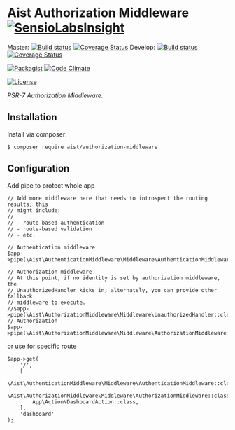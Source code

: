 # Aist Authorization Middleware [![SensioLabsInsight](https://insight.sensiolabs.com/projects/e93aca3a-bcca-4029-80ce-e873b7de9b6b/small.png)](https://insight.sensiolabs.com/projects/e93aca3a-bcca-4029-80ce-e873b7de9b6b)

Master:
[![Build status][Master image]][Master]
[![Coverage Status][Master coverage image]][Master coverage]
Develop:
[![Build status][Develop image]][Develop]
[![Coverage Status][Develop coverage image]][Develop coverage]

[![Packagist][Packagist image]][Packagist]
[![Code Climate][Code Climate image]][Code Climate]

[![License][License image]][License]

*PSR-7 Authorization Middleware.*

## Installation

Install via composer:

```console
$ composer require aist/authorization-middleware
```

## Configuration

Add pipe to protect whole app
```
// Add more middleware here that needs to introspect the routing results; this
// might include:
//
// - route-based authentication
// - route-based validation
// - etc.

// Authentication middleware
$app->pipe(\Aist\AuthenticationMiddleware\Middleware\AuthenticationMiddleware::class);

// Authorization middleware
// At this point, if no identity is set by authorization middleware, the
// UnauthorizedHandler kicks in; alternately, you can provide other fallback
// middleware to execute.
//$app->pipe(\Aist\AuthorizationMiddleware\Middleware\UnauthorizedHandler::class);
// Authorization
$app->pipe(\Aist\AuthorizationMiddleware\Middleware\AuthorizationMiddleware::class);
```
or use for specific route
```
$app->get(
    '/',
    [
        \Aist\AuthenticationMiddleware\Middleware\AuthenticationMiddleware::class,
        \Aist\AuthorizationMiddleware\Middleware\AuthorizationMiddleware::class,
        App\Action\DashboardAction::class,
    ],
    'dashboard'
);
```

  [Master]: https://secure.travis-ci.org/ma-si/authorization-middleware
  [Master image]: https://secure.travis-ci.org/ma-si/authorization-middleware.svg?branch=master
  [Master coverage image]: https://img.shields.io/coveralls/ma-si/authorization-middleware/master.svg
  [Master coverage]: https://coveralls.io/r/ma-si/authorization-middleware?branch=master
  [Develop]: https://github.com/ma-si/authorization-middleware/tree/develop
  [Develop image]:  https://secure.travis-ci.org/ma-si/authorization-middleware.svg?branch=develop
  [Develop coverage image]: https://coveralls.io/repos/ma-si/authorization-middleware/badge.svg?branch=develop
  [Develop coverage]: https://coveralls.io/r/ma-si/authorization-middleware?branch=develop
  [Packagist image]: https://img.shields.io/packagist/v/aist/authorization-middleware.svg
  [Packagist]: https://img.shields.io/packagist/v/aist/authorization-middleware.svg
  [Code Climate image]: https://codeclimate.com/github/ma-si/authorization-middleware/badges/gpa.svg
  [Code Climate]: https://codeclimate.com/github/ma-si/authorization-middleware
  [License image]: https://poser.pugx.org/aist/authorization-middleware/license
  [License]: https://packagist.org/packages/aist/authorization-middleware
